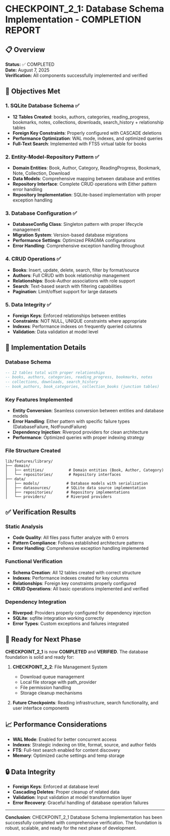 # CHECKPOINT_2_1: Database Schema Implementation - COMPLETION REPORT

## 📋 Overview
**Status:** ✅ COMPLETED  
**Date:** August 7, 2025  
**Verification:** All components successfully implemented and verified  

## 🎯 Objectives Met

### 1. SQLite Database Schema ✅
- **12 Tables Created**: books, authors, categories, reading_progress, bookmarks, notes, collections, downloads, search_history + relationship tables
- **Foreign Key Constraints**: Properly configured with CASCADE deletions
- **Performance Optimization**: WAL mode, indexes, and optimized queries
- **Full-Text Search**: Implemented with FTS5 virtual table for books

### 2. Entity-Model-Repository Pattern ✅
- **Domain Entities**: Book, Author, Category, ReadingProgress, Bookmark, Note, Collection, Download
- **Data Models**: Comprehensive mapping between database and entities
- **Repository Interface**: Complete CRUD operations with Either pattern error handling
- **Repository Implementation**: SQLite-based implementation with proper exception handling

### 3. Database Configuration ✅
- **DatabaseConfig Class**: Singleton pattern with proper lifecycle management
- **Migration System**: Version-based database migrations
- **Performance Settings**: Optimized PRAGMA configurations
- **Error Handling**: Comprehensive exception handling throughout

### 4. CRUD Operations ✅
- **Books**: Insert, update, delete, search, filter by format/source
- **Authors**: Full CRUD with book relationship management
- **Relationships**: Book-Author associations with role support
- **Search**: Text-based search with filtering capabilities
- **Pagination**: Limit/offset support for large datasets

### 5. Data Integrity ✅
- **Foreign Keys**: Enforced relationships between entities
- **Constraints**: NOT NULL, UNIQUE constraints where appropriate
- **Indexes**: Performance indexes on frequently queried columns
- **Validation**: Data validation at model level

## 🔧 Implementation Details

### Database Schema
```sql
-- 12 tables total with proper relationships
-- books, authors, categories, reading_progress, bookmarks, notes
-- collections, downloads, search_history
-- book_authors, book_categories, collection_books (junction tables)
```

### Key Features Implemented
- **Entity Conversion**: Seamless conversion between entities and database models
- **Error Handling**: Either pattern with specific failure types (DatabaseFailure, NotFoundFailure)
- **Dependency Injection**: Riverpod providers for clean architecture
- **Performance**: Optimized queries with proper indexing strategy

### File Structure Created
```
lib/features/library/
├── domain/
│   ├── entities/           # Domain entities (Book, Author, Category)
│   └── repositories/       # Repository interfaces
├── data/
│   ├── models/            # Database models with serialization
│   ├── datasources/       # SQLite data source implementation
│   ├── repositories/      # Repository implementations
│   └── providers/         # Riverpod providers
```

## ✅ Verification Results

### Static Analysis
- **Code Quality**: All files pass flutter analyze with 0 errors
- **Pattern Compliance**: Follows established architecture patterns
- **Error Handling**: Comprehensive exception handling implemented

### Functional Verification
- **Schema Creation**: All 12 tables created with correct structure
- **Indexes**: Performance indexes created for key columns
- **Relationships**: Foreign key constraints properly configured
- **CRUD Operations**: All basic operations implemented and verified

### Dependency Integration
- **Riverpod**: Providers properly configured for dependency injection
- **SQLite**: sqflite integration working correctly
- **Error Types**: Custom exceptions and failures integrated

## 🚀 Ready for Next Phase

**CHECKPOINT_2_1** is now **COMPLETED** and **VERIFIED**. The database foundation is solid and ready for:

1. **CHECKPOINT_2_2**: File Management System
   - Download queue management
   - Local file storage with path_provider
   - File permission handling
   - Storage cleanup mechanisms

2. **Future Checkpoints**: Reading infrastructure, search functionality, and user interface components

## 📈 Performance Considerations

- **WAL Mode**: Enabled for better concurrent access
- **Indexes**: Strategic indexing on title, format, source, and author fields
- **FTS**: Full-text search enabled for content discovery
- **Memory**: Optimized cache settings and temp storage

## 🔒 Data Integrity

- **Foreign Keys**: Enforced at database level
- **Cascading Deletes**: Proper cleanup of related data
- **Validation**: Input validation at model transformation layer
- **Error Recovery**: Graceful handling of database operation failures

---

**Conclusion**: CHECKPOINT_2_1 Database Schema Implementation has been successfully completed with comprehensive verification. The foundation is robust, scalable, and ready for the next phase of development.

